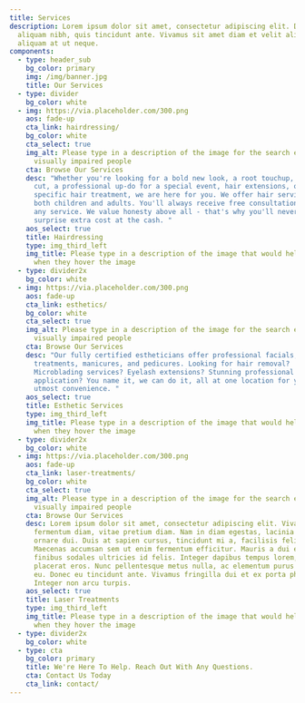 ```yaml
---
title: Services
description: Lorem ipsum dolor sit amet, consectetur adipiscing elit. Duis at
  aliquam nibh, quis tincidunt ante. Vivamus sit amet diam et velit aliquam
  aliquam at ut neque.
components:
  - type: header_sub
    bg_color: primary
    img: /img/banner.jpg
    title: Our Services
  - type: divider
    bg_color: white
  - img: https://via.placeholder.com/300.png
    aos: fade-up
    cta_link: hairdressing/
    bg_color: white
    cta_select: true
    img_alt: Please type in a description of the image for the search engine or
      visually impaired people
    cta: Browse Our Services
    desc: "Whether you're looking for a bold new look, a root touchup, a maintenance
      cut, a professional up-do for a special event, hair extensions, or a
      specific hair treatment, we are here for you. We offer hair services for
      both children and adults. You'll always receive free consultation before
      any service. We value honesty above all - that's why you'll never get a
      surprise extra cost at the cash. "
    aos_select: true
    title: Hairdressing
    type: img_third_left
    img_title: Please type in a description of the image that would help the user
      when they hover the image
  - type: divider2x
    bg_color: white
  - img: https://via.placeholder.com/300.png
    aos: fade-up
    cta_link: esthetics/
    bg_color: white
    cta_select: true
    img_alt: Please type in a description of the image for the search engine or
      visually impaired people
    cta: Browse Our Services
    desc: "Our fully certified estheticians offer professional facials, skin care
      treatments, manicures, and pedicures. Looking for hair removal?
      Microblading services? Eyelash extensions? Stunning professional make-up
      application? You name it, we can do it, all at one location for your
      utmost convenience. "
    aos_select: true
    title: Esthetic Services
    type: img_third_left
    img_title: Please type in a description of the image that would help the user
      when they hover the image
  - type: divider2x
    bg_color: white
  - img: https://via.placeholder.com/300.png
    aos: fade-up
    cta_link: laser-treatments/
    bg_color: white
    cta_select: true
    img_alt: Please type in a description of the image for the search engine or
      visually impaired people
    cta: Browse Our Services
    desc: Lorem ipsum dolor sit amet, consectetur adipiscing elit. Vivamus a
      fermentum diam, vitae pretium diam. Nam in diam egestas, lacinia urna in,
      ornare dui. Duis at sapien cursus, tincidunt mi a, facilisis felis.
      Maecenas accumsan sem ut enim fermentum efficitur. Mauris a dui eu arcu
      finibus sodales ultricies id felis. Integer dapibus tempus lorem, id
      placerat eros. Nunc pellentesque metus nulla, ac elementum purus dapibus
      eu. Donec eu tincidunt ante. Vivamus fringilla dui et ex porta pharetra.
      Integer non arcu turpis.
    aos_select: true
    title: Laser Treatments
    type: img_third_left
    img_title: Please type in a description of the image that would help the user
      when they hover the image
  - type: divider2x
    bg_color: white
  - type: cta
    bg_color: primary
    title: We're Here To Help. Reach Out With Any Questions.
    cta: Contact Us Today
    cta_link: contact/
---
```

